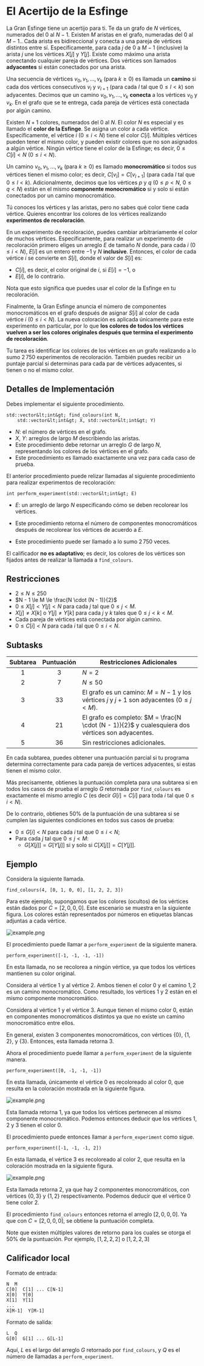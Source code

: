 # El Acertijo de la Esfinge

La Gran Esfinge tiene un acertijo para ti.
Te da un grafo de $N$ vértices, numerados del $0$ al $N - 1$.
Existen $M$ aristas en el grafo, numeradas del $0$ al $M - 1$.. Cada arista es bidireccional y conecta
a una pareja de vértices distintos entre sí.
Específicamente, para cada $j$ de $0$ a $M - 1$ (inclusive)
la arista $j$ une los vértices $X[j]$ y $Y[j]$.
Existe como máximo una arista conectando cualquier pareja de vértices. Dos vértices son llamados **adyacentes**
si están conectados por una arista.


Una secuencia de vértices $v_0, v_1, \ldots, v_k$ (para $k \ge 0$)
es llamada un **camino**
si cada dos vértices consecutivos $v_l$ y $v_{l+1}$
 (para cada $l$ tal que $0 \le l \lt k$)
 son adyacentes.
Decimos que un camino $v_0, v_1, \ldots, v_k$
**conecta** a los vértices $v_0$ y $v_k$.
En el grafo que se te entrega, cada pareja de vértices está conectada
por algún camino.

Existen $N + 1$ colores, numerados del $0$ al $N$.
El color $N$ es especial y es llamado el **color de la Esfinge**.
Se asigna un color a cada vértice.
Específicamente, el vértice $i$ ($0 \le i \lt N$) tiene el color $C[i]$.
Múltiples vértices pueden tener el mismo color, y pueden existir
colores que no son asignados a algún vértice.
Ningún vértice tiene el color de la Esfinge;
es decir,  $0 \le C[i] \lt N$ ($0 \le i \lt N$).

Un camino $v_0, v_1, \ldots, v_k$ (para $k \ge 0$)
es llamado **monocromático**
si todos sus vértices tienen el mismo color; es decir,
$C[v_l] = C[v_{l+1}]$ (para cada $l$ tal que $0 \le l \lt k$).
Adicionalmente, decimos que los vértices $p$ y $q$ ($0 \le p \lt N$, $0 \le q \lt N$)
están en el mismo **componente monocromático**
si y solo si están conectados por un camino monocromático.

Tú conoces los vértices y las aristas, pero no sabes qué
color tiene cada vértice.
Quieres encontrar los colores de los vértices realizando
**experimentos de recoloración**.


En un experimento de recoloración,
puedes cambiar arbitrariamente el color de muchos vértices.
Específicamente, para realizar un experimento de recoloración
primero eliges un arreglo $E$ de tamaño $N$ 
donde, para cada $i$ ($0 \le i \lt N$), $E[i]$ es un entero entre
$-1$ y $N$ **inclusive**.
Entonces, el color de cada vértice $i$ se convierte en $S[i]$, donde
el valor de $S[i]$ es:
* $C[i]$, es decir, el color original de $i$, si $E[i] = -1$, o
* $E[i]$, de lo contrario.

Nota que esto significa que puedes usar el color de la Esfinge en tu
recoloración.

Finalmente, la Gran Esfinge anuncia
el número de componentes monocromáticos en el grafo después de
asignar $S[i]$ al color de cada vértice $i$ ($0 \le i \lt N$).
La nueva coloración es aplicada únicamente para este experimento
en particular, por lo que
**los colores de todos los vértices vuelven a ser los colores originales
después que termina el experimento de recoloración**.


Tu tarea es identificar los colores de los vértices en un grafo
realizando a lo sumo $2\,750$ experimentos de recoloración.
También puedes recibir un puntaje parcial
 si determinas para cada par de vértices adyacentes, si tienen o no el mismo color.


## Detalles de Implementación

Debes implementar el siguiente procedimiento.

```
std::vector&lt;int&gt; find_colours(int N,
    std::vector&lt;int&gt; X, std::vector&lt;int&gt; Y)
```

* $N$: el número de vértices en el grafo.
* $X$, $Y$: arreglos de largo $M$ describiendo las aristas.
* Este procedimiento debe retornar un arreglo $G$ de largo $N$,
  representando los colores de los vértices en el grafo.
* Este procedimiento es llamado exactamente una vez para cada caso de prueba.

El anterior procedimiento puede relizar llamadas al siguiente procedimiento para realizar experimentos de recoloración: 


```
int perform_experiment(std::vector&lt;int&gt; E)
```

* $E$: un arreglo de largo $N$ especificando cómo se deben recolorear los vértices.
* Este procedimiento retorna el número de componentes monocromáticos
  después de recolorear los vértices de acuerdo a $E$.

* Este procedimiento puede ser llamado a lo sumo $2\,750$ veces.

El calificador **no es adaptativo**; es decir, los colores de los vértices
son fijados antes de realizar la llamada a `find_colours`.

## Restricciones

* $2 \le N \le 250$
* $N - 1 \le M \le \frac{N \cdot (N - 1)}{2}$
* $0 \le X[j] \lt Y[j] \lt N$ para cada $j$ tal que $0 \le j \lt M$.
* $X[j] \neq X[k]$ o $Y[j] \neq Y[k]$
   para cada $j$ y $k$ tales que $0 \le j \lt k \lt M$.
* Cada pareja de vértices está conectada por algún camino.
* $0 \le C[i] \lt N$ para cada $i$ tal que $0 \le i \lt N$.

## Subtasks

| Subtarea | Puntuación | Restricciones Adicionales                                                                  |
|:--------:|:----------:|--------------------------------------------------------------------------------------------|
|    1     |    $3$     | $N = 2$                                                                                    
|    2     |    $7$     | $N \le 50$                                                                                 
|    3     |    $33$    | El grafo es un camino: $M = N - 1$ y los vértices $j$ y $j+1$ son adyacentes ($0 \leq j < M$). 
|    4     |    $21$    | El grafo es completo: $M = \frac{N \cdot (N - 1)}{2}$ y cualesquiera dos vértices son adyacentes.  
|    5     |    $36$    | Sin restricciones adicionales.                                                                 

En cada subtarea, puedes obtener una puntuación parcial si tu programa determina correctamente para cada pareja de vertices adyacentes, si estas tienen el mismo color.

Más precisamente,
obtienes la puntuación completa para una subtarea
si en todos los casos de prueba
el arreglo $G$ retornada por `find_colours`
es exactamente el mismo arreglo $C$ (es decir $G[i] = C[i]$
para toda $i$ tal que $0 \le i \lt N$).

De lo contrario,
obtienes $50\%$ de la puntuación de una subtarea
si se cumplen las siguientes condiciones 
en todos sus casos de prueba:
* $0 \le G[i] \lt N$
   para cada $i$ tal que $0 \le i \lt N$;
* Para cada $j$ tal que $0 \le j \lt M$:
  * $G[X[j]] = G[Y[j]]$ si y solo si $C[X[j]] = C[Y[j]]$.

## Ejemplo

Considera la siguiente llamada.

```
find_colours(4, [0, 1, 0, 0], [1, 2, 2, 3])
```

Para este ejemplo, supongamos que los colores (ocultos) de los vértices
están dados por 
 $C = [2, 0, 0, 0]$.
Este escenario se muestra en la siguiente figura.
Los colores están representados por números en etiquetas blancas adjuntas a cada vértice.


![example.png](sphinx_example.png "230")

El procedimiento puede llamar a `perform_experiment` de la siguiente manera.

```
perform_experiment([-1, -1, -1, -1])
```

En esta llamada, no se recolorea a ningún vértice, ya que todos los vértices mantienen su color original.

Considera al vértice $1$ y al vértice $2$. Ambos tienen el color $0$ 
y el camino $1, 2$ es un camino monocromático.
Como resultado, los vértices $1$ y $2$ están en el mismo componente monocromático.

Considera al vértice $1$ y el vértice $3$.
Aunque tienen el mismo color $0$,
están en componentes monocromáticos distintos
ya que no existe un camino monocromático entre ellos.

En general, existen $3$ componentes monocromáticos,
con vértices $\{0\}$, $\{1, 2\}$, y $\{3\}$.
Entonces, esta llamada retorna $3$.

Ahora el procedimiento puede llamar a `perform_experiment` de la siguiente
manera.


```
perform_experiment([0, -1, -1, -1])
```

En esta llamada, únicamente el vértice $0$ es recoloreado al color $0$,
que resulta en la coloración mostrada en la siguiente figura.


![example.png](sphinx_order1.png "230")

Esta llamada retorna $1$, ya que todos los vértices pertenecen al mismo componente monocromático.
Podemos entonces deducir que los vértices $1$, $2$ y $3$ tienen el color $0$.

El procedimiento puede entonces llamar a  `perform_experiment` como sigue.

```
perform_experiment([-1, -1, -1, 2])
```

En esta llamada, el vértice $3$ es recoloreado al color $2$, que resulta
en la coloración mostrada en la siguiente figura.

![example.png](sphinx_order2.png "230")

Esta llamada retorna $2$, ya que hay $2$ componentes monocromáticos,
con vértices $\{0, 3\}$ y $\{1, 2\}$ respectivamente.
Podemos deducir que el vértice $0$ tiene color $2$.

El procedimiento `find_colours` entonces retorna el arreglo $[2, 0, 0, 0]$.
Ya que  con $C = [2, 0, 0, 0]$, se obtiene la puntuación completa.

Note que existen múltiples valores de retorno para los cuales se otorga el $50\%$ de la puntuación. Por ejemplo, $[1, 2, 2, 2]$ o $[1, 2, 2, 3]$

## Calificador local

Formato de entrada:

```
N  M
C[0]  C[1] ... C[N-1]
X[0]  Y[0]
X[1]  Y[1]
...
X[M-1]  Y[M-1]
```

Formato de salida:

```
L  Q
G[0]  G[1] ... G[L-1]
```

Aquí, $L$ es el largo del arreglo $G$ retornado por `find_colours`,
 y $Q$ es el número de llamadas a `perform_experiment`.

